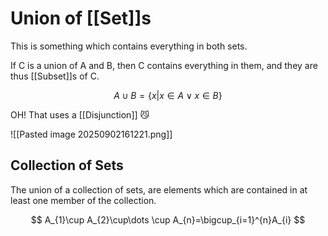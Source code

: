 # Union of [[Set]]s

This is something which contains everything in both sets.

If C is a union of A and B, then C contains everything in them, and they are thus [[Subset]]s of C.

$$
A\cup B= \{x|x \in A \lor x \in B\}
$$

OH! That uses a [[Disjunction]] 😼

![[Pasted image 20250902161221.png]]

## Collection of Sets

The union of a collection of sets, are elements which are contained in at least one member of the collection.

$$
A_{1}\cup A_{2}\cup\dots \cup A_{n}=\bigcup_{i=1}^{n}A_{i}
$$
